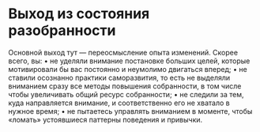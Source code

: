 # Выход из состояния разобранности

Основной выход тут — переосмысление опыта изменений. Скорее всего, вы:
• не уделяли внимание постановке больших целей, которые мотивировали бы вас постоянно и неумолимо двигаться вперед;
• не ставили осознанно практики саморазвития, то есть не выделяли вниманием сразу все методы повышения собранности, в том числе чтобы увеличивать общий ресурс собранности;
• не следили за тем, куда направляется внимание, и соответственно его не хватало в нужное время;
• не пытаетесь управлять вниманием в моменте, чтобы «ломать» устоявшиеся паттерны поведения и привычки.
